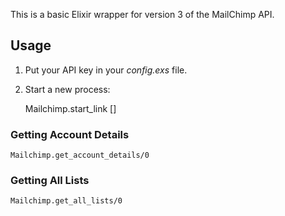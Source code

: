 This is a basic Elixir wrapper for version 3 of the MailChimp API.

## Usage

1. Put your API key in your *config.exs* file.

2. Start a new process:


    Mailchimp.start_link []

### Getting Account Details

    Mailchimp.get_account_details/0

### Getting All Lists

    Mailchimp.get_all_lists/0
